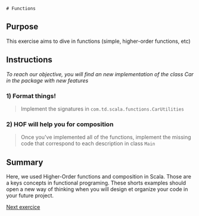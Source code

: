     # Functions

## Purpose

This exercise aims to dive in functions (simple, higher-order functions, etc)

## Instructions

*To reach our objective, you will find an new implementation of the class Car in the package with new features*

### 1) Format things!

> Implement the signatures in `com.td.scala.functions.CarUtilities`

### 2) HOF will help you for composition

> Once you've implemented all of the functions, implement the missing code that correspond to each description in class `Main`

## Summary

Here, we used Higher-Order functions and composition in Scala. Those are a keys concepts in functional programing.
These shorts examples should open a new way of thinking when you will design et organize your code in your future project.

[Next exercice](../04_Recursion/README.md)
